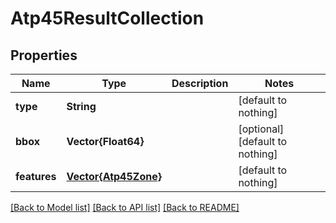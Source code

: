 # Atp45ResultCollection


## Properties
Name | Type | Description | Notes
------------ | ------------- | ------------- | -------------
**type** | **String** |  | [default to nothing]
**bbox** | **Vector{Float64}** |  | [optional] [default to nothing]
**features** | [**Vector{Atp45Zone}**](Atp45Zone.md) |  | [default to nothing]


[[Back to Model list]](../README.md#models) [[Back to API list]](../README.md#api-endpoints) [[Back to README]](../README.md)


